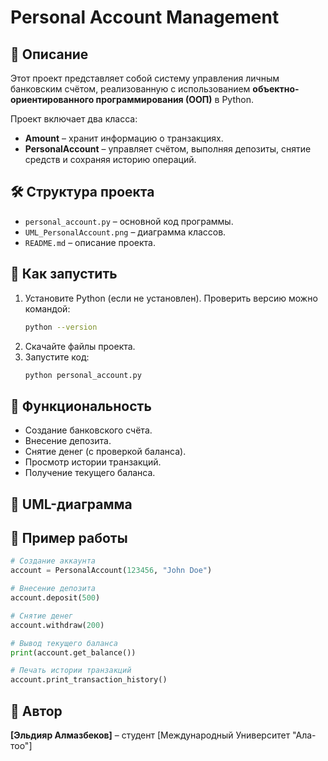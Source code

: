 # Personal Account Management

## 📌 Описание

Этот проект представляет собой систему управления личным банковским счётом, реализованную с использованием **объектно-ориентированного программирования (ООП)** в Python.

Проект включает два класса:

- **Amount** – хранит информацию о транзакциях.
- **PersonalAccount** – управляет счётом, выполняя депозиты, снятие средств и сохраняя историю операций.

## 🛠 Структура проекта

- `personal_account.py` – основной код программы.
- `UML_PersonalAccount.png` – диаграмма классов.
- `README.md` – описание проекта.

## 📌 Как запустить

1. Установите Python (если не установлен). Проверить версию можно командой:
   ```bash
   python --version
   ```
2. Скачайте файлы проекта.
3. Запустите код:
   ```bash
   python personal_account.py
   ```

## 📌 Функциональность

- Создание банковского счёта.
- Внесение депозита.
- Снятие денег (с проверкой баланса).
- Просмотр истории транзакций.
- Получение текущего баланса.

## 📌 UML-диаграмма



## 📌 Пример работы

```python
# Создание аккаунта
account = PersonalAccount(123456, "John Doe")

# Внесение депозита
account.deposit(500)

# Снятие денег
account.withdraw(200)

# Вывод текущего баланса
print(account.get_balance())

# Печать истории транзакций
account.print_transaction_history()
```

## 📌 Автор

**[Эльдияр Алмазбеков]** – студент [Международный Университет "Ала-тоо"]

